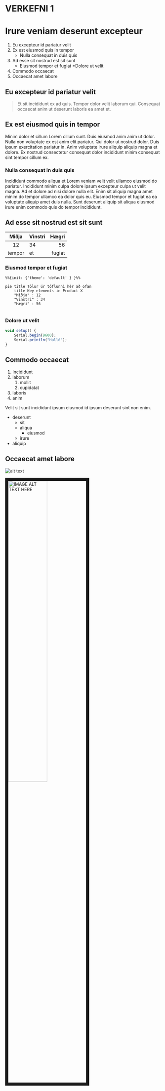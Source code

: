 # VERKEFNI 1

# Irure veniam deserunt excepteur

1. Eu excepteur id pariatur velit
2. Ex est eiusmod quis in tempor
   * Nulla consequat in duis quis
3. Ad esse sit nostrud est sit sunt
   * Eiusmod tempor et fugiat
   *Dolore ut velit
4. Commodo occaecat
5. Occaecat amet labore

## Eu excepteur id pariatur velit

> Et sit incididunt ex ad quis. Tempor dolor velit laborum qui. Consequat occaecat anim ut deserunt laboris ea amet et.

## Ex est eiusmod quis in tempor

Minim dolor et cillum Lorem cillum sunt. Duis eiusmod anim anim ut dolor. Nulla non voluptate ex est anim elit pariatur. Qui dolor ut nostrud dolor. Duis ipsum exercitation pariatur in. Anim voluptate irure aliquip aliquip magna et dolore. Ex nostrud consectetur consequat dolor incididunt minim consequat sint tempor cillum ex.

### Nulla consequat in duis quis

Incididunt commodo aliqua et Lorem veniam velit velit ullamco eiusmod do pariatur. Incididunt minim culpa dolore ipsum excepteur culpa ut velit magna. Ad et dolore ad nisi dolore nulla elit. Enim sit aliquip magna amet minim do tempor ullamco ea dolor quis eu. Eiusmod tempor et fugiat ea ea voluptate aliquip amet duis nulla. Sunt deserunt aliquip sit aliqua eiusmod irure enim commodo quis do tempor incididunt.

## Ad esse sit nostrud est sit sunt

| Miðja | Vinstri | Hægri |
| :-: |:-| -:|
| 12 | 34 | 56 |
| tempor | et | fugiat |

### Eiusmod tempor et fugiat

```mermaid
%%{init: {'theme': 'default' } }%%

pie title Tölur úr töflunni hér að ofan
    title Key elements in Product X
    "Miðja" : 12
    "Vinstri" : 34
    "Hægri" : 56
    
```

### Dolore ut velit

```javascript
void setup() {
    Serial.begin(9600);
    Serial.println("Halló");
}
```

## Commodo occaecat

1. Incididunt
2. laborum
   1. mollit
   2. cupidatat
3. laboris
4. anim

Velit sit sunt incididunt ipsum eiusmod id ipsum deserunt sint non enim.

- deserunt
   - sit
   - aliqua
      - eiusmod
   - irure
- aliquip

## Occaecat amet labore

![alt text](https://tskoli.is/wp-content/uploads/2019/06/skolavorduholt-595x440.jpg "tskoli mynd")

<a href="http://www.youtube.com/watch?feature=player_embedded&v=HUBNt18RFbo
" target="_blank"><img src="http://img.youtube.com/vi/HUBNt18RFbo/0.jpg" 
alt="IMAGE ALT TEXT HERE" width="50%" border="10" /></a>
